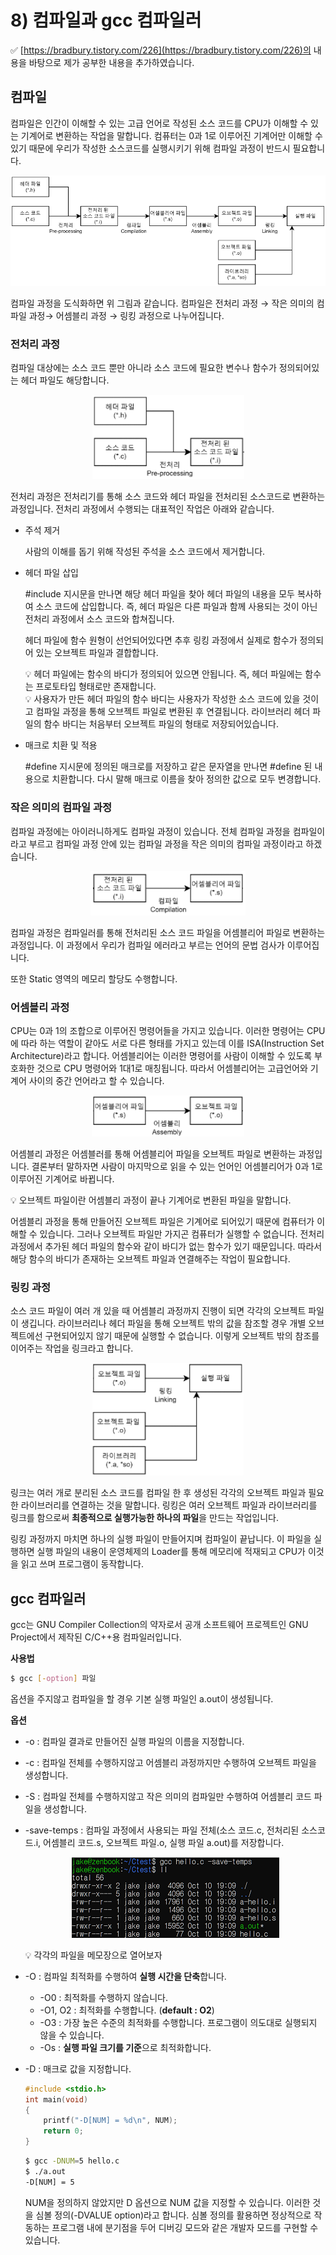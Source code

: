 # 8) 컴파일과 gcc 컴파일러

✅ [https://bradbury.tistory.com/226](https://bradbury.tistory.com/226)의 내용을 바탕으로 제가 공부한 내용을 추가하였습니다.

## 컴파일

컴파일은 인간이 이해할 수 있는 고급 언어로 작성된 소스 코드를 CPU가 이해할 수 있는 기계어로 변환하는 작업을 말합니다. 컴퓨터는 0과 1로 이루어진 기계어만 이해할 수 있기 때문에 우리가 작성한 소스코드를 실행시키기 위해 컴파일 과정이 반드시 필요합니다. 

<p align="center"><img src="../../images/시스템프로그래밍및보안/8) 컴파일과 gcc 컴파일러-Untitled.png"></p>

컴파일 과정을 도식화하면 위 그림과 같습니다. 컴파일은 전처리 과정 → 작은 의미의 컴파일 과정→ 어셈블리 과정 → 링킹 과정으로 나누어집니다.

### 전처리 과정

컴파일 대상에는 소스 코드 뿐만 아니라 소스 코드에 필요한 변수나 함수가 정의되어있는 헤더 파일도 해당합니다.

<p align="center"><img src="../../images/시스템프로그래밍및보안/8) 컴파일과 gcc 컴파일러-Untitled 1.png"></p>

전처리 과정은 전처리기를 통해 소스 코드와 헤더 파일을 전처리된 소스코드로 변환하는 과정입니다. 전처리 과정에서 수행되는 대표적인 작업은 아래와 같습니다.

- 주석 제거
    
    사람의 이해를 돕기 위해 작성된 주석을 소스 코드에서 제거합니다.
    
- 헤더 파일 삽입
    
    #include 지시문을 만나면 해당 헤더 파일을 찾아 헤더 파일의 내용을 모두 복사하여 소스 코드에 삽입합니다. 즉, 헤더 파일은 다른 파일과 함께 사용되는 것이 아닌 전처리 과정에서 소스 코드와 합쳐집니다. 
    
    헤더 파일에 함수 원형이 선언되어있다면 추후 링킹 과정에서 실제로 함수가 정의되어 있는 오브젝트 파일과 결합합니다.
    
    <aside>
    💡 헤더 파일에는 함수의 바디가 정의되어 있으면 안됩니다. 즉, 헤더 파일에는 함수는 프로토타입 형태로만 존재합니다.
    
    </aside>
    
    <aside>
    💡 사용자가 만든 헤더 파일의 함수 바디는 사용자가 작성한 소스 코드에 있을 것이고 컴파일 과정을 통해 오브젝트 파일로 변환된 후 연결됩니다. 라이브러리 헤더 파일의 함수 바디는 처음부터 오브젝트 파일의 형태로 저장되어있습니다.
    
    </aside>
    
- 매크로 치환 및 적용
    
    #define 지시문에 정의된 매크로를 저장하고 같은 문자열을 만나면 #define 된 내용으로 치환합니다. 다시 말해 매크로 이름을 찾아 정의한 값으로 모두 변경합니다.
    

### 작은 의미의 컴파일 과정

컴파일 과정에는 아이러니하게도 컴파일 과정이 있습니다. 전체 컴파일 과정을 컴파일이라고 부르고 컴파일 과정 안에 있는 컴파일 과정을 작은 의미의 컴파일 과정이라고 하겠습니다.

<p align="center"><img src="../../images/시스템프로그래밍및보안/8) 컴파일과 gcc 컴파일러-Untitled 2.png"></p>

컴파일 과정은 컴파일러를 통해 전처리된 소스 코드 파일을 어셈블리어 파일로 변환하는 과정입니다. 이 과정에서 우리가 컴파일 에러라고 부르는 언어의 문법 검사가 이루어집니다.

또한 Static 영역의 메모리 할당도 수행합니다.

### 어셈블리 과정

CPU는 0과 1의 조합으로 이루어진 명령어들을 가지고 있습니다. 이러한 명령어는 CPU에 따라 하는 역할이 같아도 서로 다른 형태를 가지고 있는데 이를 ISA(Instruction Set Architecture)라고 합니다. 어셈블리어는 이러한 명령어를 사람이 이해할 수 있도록 부호화한 것으로 CPU 명령어와 1대1로 매칭됩니다. 따라서 어셈블리어는 고급언어와 기계어 사이의 중간 언어라고 할 수 있습니다.

<p align="center"><img src="../../images/시스템프로그래밍및보안/8) 컴파일과 gcc 컴파일러-Untitled 3.png"></p>

어셈블리 과정은 어셈블러를 통해 어셈블리어 파일을 오브젝트 파일로 변환하는 과정입니다. 결론부터 말하자면 사람이 마지막으로 읽을 수 있는 언어인 어셈블리어가 0과 1로 이루어진 기계어로 바뀝니다.

<aside>
💡 오브젝트 파일이란 어셈블리 과정이 끝나 기계어로 변환된 파일을 말합니다.

</aside>

어셈블리 과정을 통해 만들어진 오브젝트 파일은 기계어로 되어있기 때문에 컴퓨터가 이해할 수 있습니다. 그러나 오브젝트 파일만 가지곤 컴퓨터가 실행할 수 없습니다. 전처리 과정에서 추가된 헤더 파일의 함수와 같이 바디가 없는 함수가 있기 때문입니다. 따라서 해당 함수의 바디가 존재하는 오브젝트 파일과 연결해주는 작업이 필요합니다.

### 링킹 과정

소스 코드 파일이 여러 개 있을 때 어셈블리 과정까지 진행이 되면 각각의 오브젝트 파일이 생깁니다. 라이브러리나 헤더 파일을 통해 오브젝트 밖의 값을 참조할 경우 개별 오브젝트에선 구현되어있지 않기 때문에 실행할 수 없습니다. 이렇게 오브젝트 밖의 참조를 이어주는 작업을 링크라고 합니다. 

<p align="center"><img src="../../images/시스템프로그래밍및보안/8) 컴파일과 gcc 컴파일러-Untitled 4.png"></p>

링크는 여러 개로 분리된 소스 코드를 컴파일 한 후 생성된 각각의 오브젝트 파일과 필요한 라이브러리를 연결하는 것을 말합니다. 링킹은 여러 오브젝트 파일과 라이브러리를 링크를 함으로써 **최종적으로 실행가능한 하나의 파일**을 만드는 작업입니다.

링킹 과정까지 마치면 하나의 실행 파일이 만들어지며 컴파일이 끝납니다. 이 파일을 실행하면 실행 파일의 내용이 운영체제의 Loader를 통해 메모리에 적재되고 CPU가 이것을 읽고 쓰며 프로그램이 동작합니다. 

## gcc 컴파일러

gcc는 GNU Compiler Collection의 약자로서 공개 소프트웨어 프로젝트인 GNU Project에서 제작된 C/C++용 컴파일러입니다.

**사용법**

```bash
$ gcc [-option] 파일
```

옵션을 주지않고 컴파일을 할 경우 기본 실행 파일인 a.out이 생성됩니다.

**옵션**

- -o : 컴파일 결과로 만들어진 실행 파일의 이름을 지정합니다.
- -c : 컴파일 전체를 수행하지않고 어셈블리 과정까지만 수행하여 오브젝트 파일을 생성합니다.
- -S : 컴파일 전체를 수행하지않고 작은 의미의 컴파일만 수행하여 어셈블리 코드 파일을 생성합니다.
- -save-temps : 컴파일 과정에서 사용되는 파일 전체(소스 코드.c, 전처리된 소스코드.i, 어셈블리 코드.s, 오브젝트 파일.o, 실행 파일 a.out)를 저장합니다.
    
    <p align="center"><img src="../../images/시스템프로그래밍및보안/8) 컴파일과 gcc 컴파일러-Untitled 5.png"></p>
    
    <aside>
    💡 각각의 파일을 메모장으로 열어보자
    
    </aside>
    
- -O : 컴파일 최적화를 수행하여 **실행 시간을 단축**합니다.
    - -O0 : 최적화를 수행하지 않습니다.
    - -O1, O2  : 최적화를 수행합니다. (**default : O2**)
    - -O3 : 가장 높은 수준의 최적화를 수행합니다. 프로그램이 의도대로 실행되지 않을 수 있습니다.
    - -Os : **실행 파일 크기를 기준**으로 최적화합니다.
- -D : 매크로 값을 지정합니다.
    
    ```c
    #include <stdio.h>
    int main(void)
    {
        printf("-D[NUM] = %d\n", NUM);
        return 0;
    }
    ```
    
    ```bash
    $ gcc -DNUM=5 hello.c
    $ ./a.out
    -D[NUM] = 5
    ```
    
    NUM을 정의하지 않았지만 D 옵션으로 NUM 값을 지정할 수 있습니다. 이러한 것을 심볼 정의(-DVALUE option)라고 합니다. 심볼 정의를 활용하면 정상적으로 작동하는 프로그램 내에 분기점을 두어 디버깅 모드와 같은 개발자 모드를 구현할 수 있습니다.
